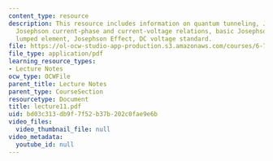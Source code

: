 ```yaml
---
content_type: resource
description: This resource includes information on quantum tunneling, Josephson tunneling,
  Josephson current-phase and current-voltage relations, basic Josephson junction
  lumped element, Josephson Effect, DC voltage standard.
file: https://ol-ocw-studio-app-production.s3.amazonaws.com/courses/6-763-applied-superconductivity-fall-2005/bd03c313db9f7f52b37b202c0fae9e6b_lecture11.pdf
file_type: application/pdf
learning_resource_types:
- Lecture Notes
ocw_type: OCWFile
parent_title: Lecture Notes
parent_type: CourseSection
resourcetype: Document
title: lecture11.pdf
uid: bd03c313-db9f-7f52-b37b-202c0fae9e6b
video_files:
  video_thumbnail_file: null
video_metadata:
  youtube_id: null
---
```

